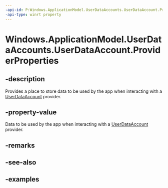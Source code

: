 ```yaml
---
-api-id: P:Windows.ApplicationModel.UserDataAccounts.UserDataAccount.ProviderProperties
-api-type: winrt property
---
```


<!-- Property syntax.
public IPropertySet ProviderProperties { get; }
-->

# Windows.ApplicationModel.UserDataAccounts.UserDataAccount.ProviderProperties

## -description
Provides a place to store data to be used by the app when interacting with a [UserDataAccount](userdataaccount.md) provider.

## -property-value
Data to be used by the app when interacting with a [UserDataAccount](userdataaccount.md) provider.

## -remarks

## -see-also

## -examples
